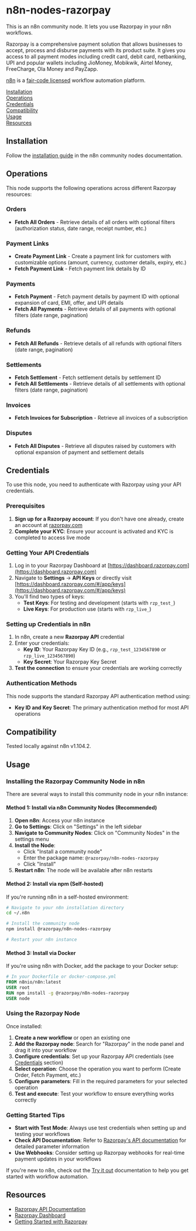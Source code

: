 # n8n-nodes-razorpay

This is an n8n community node. It lets you use Razorpay in your n8n workflows.

Razorpay is a comprehensive payment solution that allows businesses to accept, process and disburse payments with its product suite. It gives you access to all payment modes including credit card, debit card, netbanking, UPI and popular wallets including JioMoney, Mobikwik, Airtel Money, FreeCharge, Ola Money and PayZapp.

[n8n](https://n8n.io/) is a [fair-code licensed](https://docs.n8n.io/reference/license/) workflow automation platform.

[Installation](#installation)  
[Operations](#operations)  
[Credentials](#credentials)  
[Compatibility](#compatibility)  
[Usage](#usage)  
[Resources](#resources)  

## Installation

Follow the [installation guide](https://docs.n8n.io/integrations/community-nodes/installation/) in the n8n community nodes documentation.

## Operations

This node supports the following operations across different Razorpay resources:

### Orders
- **Fetch All Orders** - Retrieve details of all orders with optional filters (authorization status, date range, receipt number, etc.)

### Payment Links
- **Create Payment Link** - Create a payment link for customers with customizable options (amount, currency, customer details, expiry, etc.)
- **Fetch Payment Link** - Fetch payment link details by ID

### Payments
- **Fetch Payment** - Fetch payment details by payment ID with optional expansion of card, EMI, offer, and UPI details
- **Fetch All Payments** - Retrieve details of all payments with optional filters (date range, pagination)

### Refunds
- **Fetch All Refunds** - Retrieve details of all refunds with optional filters (date range, pagination)

### Settlements
- **Fetch Settlement** - Fetch settlement details by settlement ID
- **Fetch All Settlements** - Retrieve details of all settlements with optional filters (date range, pagination)

### Invoices
- **Fetch Invoices for Subscription** - Retrieve all invoices of a subscription

### Disputes
- **Fetch All Disputes** - Retrieve all disputes raised by customers with optional expansion of payment and settlement details

## Credentials

To use this node, you need to authenticate with Razorpay using your API credentials.

### Prerequisites

1. **Sign up for a Razorpay account**: If you don't have one already, create an account at [razorpay.com](https://razorpay.com)
2. **Complete your KYC**: Ensure your account is activated and KYC is completed to access live mode

### Getting Your API Credentials

1. Log in to your Razorpay Dashboard at [https://dashboard.razorpay.com](https://dashboard.razorpay.com)
2. Navigate to **Settings** → **API Keys** or directly visit [https://dashboard.razorpay.com/#/app/keys](https://dashboard.razorpay.com/#/app/keys)
3. You'll find two types of keys:
   - **Test Keys**: For testing and development (starts with `rzp_test_`)
   - **Live Keys**: For production use (starts with `rzp_live_`)

### Setting up Credentials in n8n

1. In n8n, create a new **Razorpay API** credential
2. Enter your credentials:
   - **Key ID**: Your Razorpay Key ID (e.g., `rzp_test_1234567890` or `rzp_live_1234567890`)
   - **Key Secret**: Your Razorpay Key Secret
3. **Test the connection** to ensure your credentials are working correctly


### Authentication Methods

This node supports the standard Razorpay API authentication method using:
- **Key ID and Key Secret**: The primary authentication method for most API operations

## Compatibility

Tested locally against n8n v1.104.2.

## Usage

### Installing the Razorpay Community Node in n8n

There are several ways to install this community node in your n8n instance:

#### Method 1: Install via n8n Community Nodes (Recommended)

1. **Open n8n**: Access your n8n instance
2. **Go to Settings**: Click on "Settings" in the left sidebar
3. **Navigate to Community Nodes**: Click on "Community Nodes" in the settings menu
4. **Install the Node**: 
   - Click "Install a community node"
   - Enter the package name: `@razorpay/n8n-nodes-razorpay`
   - Click "Install"
5. **Restart n8n**: The node will be available after n8n restarts

#### Method 2: Install via npm (Self-hosted)

If you're running n8n in a self-hosted environment:

```bash
# Navigate to your n8n installation directory
cd ~/.n8n

# Install the community node
npm install @razorpay/n8n-nodes-razorpay

# Restart your n8n instance
```

#### Method 3: Install via Docker

If you're using n8n with Docker, add the package to your Docker setup:

```dockerfile
# In your Dockerfile or docker-compose.yml
FROM n8nio/n8n:latest
USER root
RUN npm install -g @razorpay/n8n-nodes-razorpay
USER node
```

### Using the Razorpay Node

Once installed:

1. **Create a new workflow** or open an existing one
2. **Add the Razorpay node**: Search for "Razorpay" in the node panel and drag it into your workflow
3. **Configure credentials**: Set up your Razorpay API credentials (see [Credentials](#credentials) section)
4. **Select operation**: Choose the operation you want to perform (Create Order, Fetch Payment, etc.)
5. **Configure parameters**: Fill in the required parameters for your selected operation
6. **Test and execute**: Test your workflow to ensure everything works correctly

### Getting Started Tips

- **Start with Test Mode**: Always use test credentials when setting up and testing your workflows
- **Check API Documentation**: Refer to [Razorpay's API documentation](https://docs.razorpay.com) for detailed parameter information
- **Use Webhooks**: Consider setting up Razorpay webhooks for real-time payment updates in your workflows

If you're new to n8n, check out the [Try it out](https://docs.n8n.io/try-it-out/) documentation to help you get started with workflow automation.

## Resources

* [Razorpay API Documentation](https://docs.razorpay.com)
* [Razorpay Dashboard](https://dashboard.razorpay.com)
* [Getting Started with Razorpay](https://docs.razorpay.com/docs/getting-started)